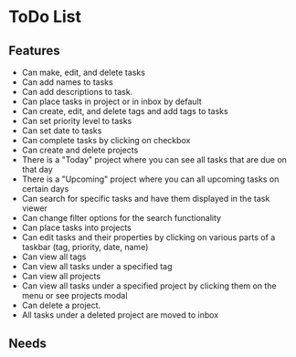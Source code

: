 # ToDo List

## Features

- Can make, edit, and delete tasks
- Can add names to tasks
- Can add descriptions to task.
- Can place tasks in project or in inbox by default
- Can create, edit, and delete tags and add tags to tasks
- Can set priority level to tasks
- Can set date to tasks
- Can complete tasks by clicking on checkbox
- Can create and delete projects
- There is a "Today" project where you can see all tasks that are due on that day
- There is a "Upcoming" project where you can all upcoming tasks on certain days
- Can search for specific tasks and have  them displayed in the task viewer
- Can change filter options for the search functionality
- Can place tasks into projects
- Can edit tasks and their properties by clicking on various parts of a taskbar (tag, priority, date, name)
- Can view all tags 
- Can view all tasks under a specified tag
- Can view all projects
- Can view all tasks under a specified project by clicking them on the menu or see projects modal
- Can delete a project.
- All tasks under a deleted project are moved to inbox


## Needs

 


